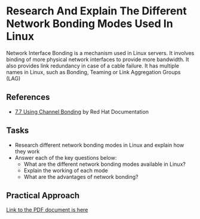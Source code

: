 # Research And Explain The Different Network Bonding Modes Used In Linux
Network Interface Bonding is a mechanism used in Linux servers. It involves binding of more physical network interfaces to provide more bandwidth. It also provides link redundancy in case of a cable failure. It has multiple names in Linux, such as Bonding, Teaming or Link Aggregation Groups (LAG)


## References
- [7.7 Using Channel Bonding](https://docs.redhat.com/en/documentation/red_hat_enterprise_linux/7/html/networking_guide/sec-using_channel_bonding) by Red Hat Documentation



## Tasks
- Research different network bonding modes in Linux and explain how they work
- Answer each of the key questions below:
  - What are the different network bonding modes available in Linux?
  - Explain the working of each mode
  - What are the advantages of network bonding?
 

## Practical Approach
[Link to the PDF document is here]()


